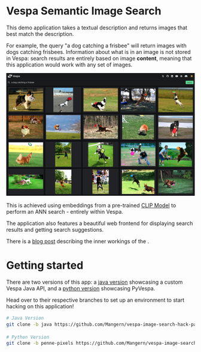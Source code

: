 # Vespa Semantic Image Search

This demo application takes a textual description and returns images that best match the description.

For example, the query "a dog catching a frisbee" will return images with dogs catching frisbees. Information 
about what is in an image is not stored in Vespa: search results are entirely based on image **content**, meaning 
that this application would work with any set of images.

![Dog Catching Frisbee](./sample-img/dog-catching-frisbee.png)

This is achieved using embeddings from a pre-trained [CLIP Model](https://openai.com/index/clip/) to perform an ANN search - entirely within Vespa.

The application also features a beautiful web frontend for displaying search results and getting search suggestions.

There is a [blog post](https://blog.vespa.ai/text-image-search/) describing the inner workings of the .

# Getting started

There are two versions of this app: a [java version]() showcasing a custom Vespa Java API, and a [python version]() showcasing PyVespa.

Head over to their respective branches to set up an environment to start hacking on this application!

```bash
# Java Version
git clone -b java https://github.com/Mangern/vespa-image-search-hack-pack.git

# Python Version
git clone -b penne-pixels https://github.com/Mangern/vespa-image-search-hack-pack.git
```
